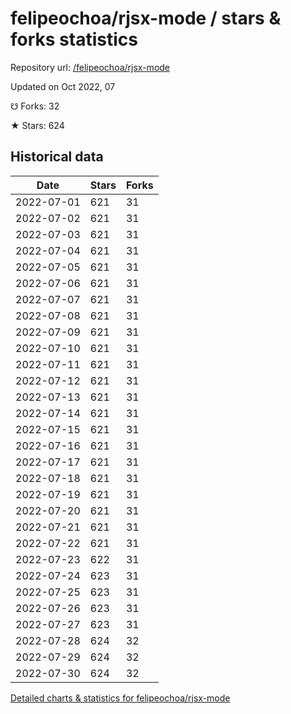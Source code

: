 # felipeochoa/rjsx-mode / stars & forks statistics

Repository url: [/felipeochoa/rjsx-mode](https://github.com/felipeochoa/rjsx-mode)

Updated on Oct 2022, 07

☋ Forks: 32

★ Stars: 624

## Historical data
| Date | Stars | Forks |
|------|-------|-------|
| 2022-07-01 | 621 | 31 | 
| 2022-07-02 | 621 | 31 | 
| 2022-07-03 | 621 | 31 | 
| 2022-07-04 | 621 | 31 | 
| 2022-07-05 | 621 | 31 | 
| 2022-07-06 | 621 | 31 | 
| 2022-07-07 | 621 | 31 | 
| 2022-07-08 | 621 | 31 | 
| 2022-07-09 | 621 | 31 | 
| 2022-07-10 | 621 | 31 | 
| 2022-07-11 | 621 | 31 | 
| 2022-07-12 | 621 | 31 | 
| 2022-07-13 | 621 | 31 | 
| 2022-07-14 | 621 | 31 | 
| 2022-07-15 | 621 | 31 | 
| 2022-07-16 | 621 | 31 | 
| 2022-07-17 | 621 | 31 | 
| 2022-07-18 | 621 | 31 | 
| 2022-07-19 | 621 | 31 | 
| 2022-07-20 | 621 | 31 | 
| 2022-07-21 | 621 | 31 | 
| 2022-07-22 | 621 | 31 | 
| 2022-07-23 | 622 | 31 | 
| 2022-07-24 | 623 | 31 | 
| 2022-07-25 | 623 | 31 | 
| 2022-07-26 | 623 | 31 | 
| 2022-07-27 | 623 | 31 | 
| 2022-07-28 | 624 | 32 | 
| 2022-07-29 | 624 | 32 | 
| 2022-07-30 | 624 | 32 | 


[Detailed charts & statistics for felipeochoa/rjsx-mode](https://reviewgithub.com/rep/felipeochoa/rjsx-mode)
